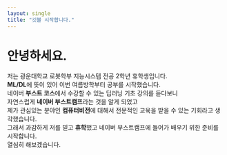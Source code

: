 ```yaml
---
layout: single
title: "깃블 시작합니다."
---
```

# 안녕하세요.
저는 광운대학교 로봇학부 지능시스템 전공 2학년 휴학생입니다.<br/>**ML/DL**에 뜻이 있어 이번 여름방학부터 공부를 시작했습니다.<br/>네이버 **부스트 코스**에서 수강할 수 있는 딥러닝 기초 강의를 듣다보니<br/>자연스럽게 **네이버 부스트캠프**라는 것을 알게 되었고<br/> 제가 관심있는 분야인 **컴퓨터비전**에 대해서 전문적인 교육을 받을  수 있는 기회라고 생각했습니다.<br/>                                                그래서 과감하게 저를 믿고 **휴학**했고 네이버 부스트캠프에 들어가 배우기 위한 준비를 시작합니다.<br/>  열심히 해보겠습니다.
